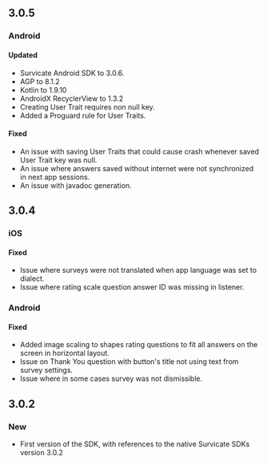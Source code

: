 ## 3.0.5
### Android
#### Updated
- Survicate Android SDK to 3.0.6.
- AGP to 8.1.2
- Kotlin to 1.9.10
- AndroidX RecyclerView to 1.3.2
- Creating User Trait requires non null key.
- Added a Proguard rule for User Traits.
#### Fixed
- An issue with saving User Traits that could cause crash whenever saved User Trait key was null.
- An issue where answers saved without internet were not synchronized in next app sessions.
- An issue with javadoc generation.

## 3.0.4
### iOS
#### Fixed
- Issue where surveys were not translated when app language was set to dialect.
- Issue where rating scale question answer ID was missing in listener.

### Android
#### Fixed
- Added image scaling to shapes rating questions to fit all answers on the screen in horizontal layout.
- Issue on Thank You question with button's title not using text from survey settings.
- Issue where in some cases survey was not dismissible.

## 3.0.2

### New
- First version of the SDK, with references to the native Survicate SDKs version 3.0.2